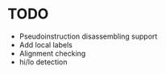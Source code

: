 # TODO
- Pseudoinstruction disassembling support
- Add local labels
- Alignment checking
- hi/lo detection
